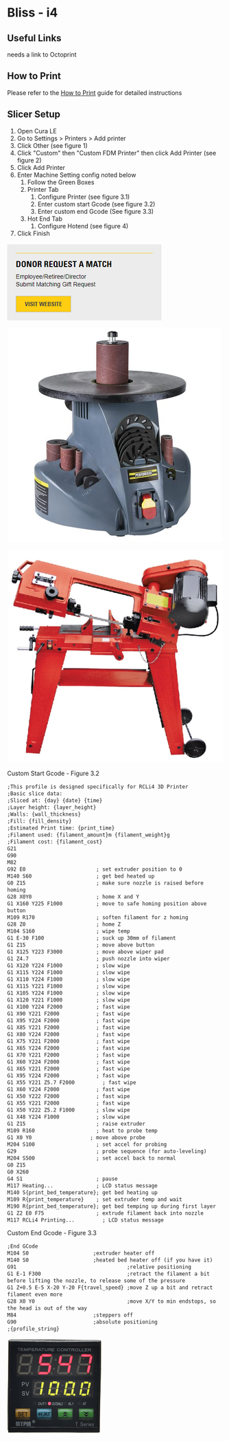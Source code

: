 # Bliss - i4

## Useful Links

needs a link to Octoprint

## How to Print

Please refer to the [How to Print](how-to-print.md) guide for detailed instructions

## Slicer Setup

1. Open Cura LE
2. Go to Settings &gt; Printers &gt; Add printer
3. Click Other \(see figure 1\)
4. Click "Custom" then "Custom FDM Printer" then click Add Printer \(see figure 2\)
5. Click Add Printer
6. Enter Machine Setting config noted below
   1. Follow the Green Boxes
   2. Printer Tab
      1. Configure Printer \(see figure 3.1\)
      2. Enter custom start Gcode \(see figure 3.2\)
      3. Enter custom end Gcode \(See figure 3.3\)
   3. Hot End Tab
      1. Configure Hotend \(see figure 4\)
7. Click Finish

![figure 1](../.gitbook/assets/image%20%2848%29.png)

![Figure 2](../.gitbook/assets/image%20%2859%29.png)

![Figure 3.1](../.gitbook/assets/image%20%2839%29.png)

Custom Start Gcode - Figure 3.2

```text
;This profile is designed specifically for RCLi4 3D Printer
;Basic slice data:
;Sliced at: {day} {date} {time}
;Layer height: {layer_height}
;Walls: {wall_thickness}
;Fill: {fill_density}
;Estimated Print time: {print_time}
;Filament used: {filament_amount}m {filament_weight}g
;Filament cost: {filament_cost}
G21
G90
M82
G92 E0                       ; set extruder position to 0
M140 S60                     ; get bed heated up
G0 Z15                       ; make sure nozzle is raised before homing
G28 X0Y0                     ; home X and Y
G1 X160 Y225 F1000           ; move to safe homing position above button
M109 R170                    ; soften filament for z homing
G28 Z0                       ; home Z
M104 S160                    ; wipe temp
G1 E-30 F100                 ; suck up 30mm of filament
G1 Z15                       ; move above button
G1 X125 Y223 F3000           ; move above wiper pad
G1 Z4.7                      ; push nozzle into wiper
G1 X120 Y224 F1000           ; slow wipe
G1 X115 Y224 F1000           ; slow wipe
G1 X110 Y224 F1000           ; slow wipe
G1 X115 Y221 F1000           ; slow wipe
G1 X105 Y224 F1000           ; slow wipe
G1 X120 Y221 F1000           ; slow wipe
G1 X100 Y224 F2000           ; fast wipe
G1 X90 Y221 F2000            ; fast wipe
G1 X95 Y224 F2000            ; fast wipe
G1 X85 Y221 F2000            ; fast wipe
G1 X80 Y224 F2000            ; fast wipe
G1 X75 Y221 F2000            ; fast wipe
G1 X65 Y224 F2000            ; fast wipe
G1 X70 Y221 F2000            ; fast wipe
G1 X60 Y224 F2000            ; fast wipe
G1 X65 Y221 F2000            ; fast wipe
G1 X95 Y224 F2000            ; fast wipe
G1 X55 Y221 Z5.7 F2000         ; fast wipe
G1 X60 Y224 F2000            ; fast wipe
G1 X50 Y222 F2000            ; fast wipe
G1 X55 Y221 F2000            ; fast wipe
G1 X50 Y222 Z5.2 F1000       ; slow wipe
G1 X48 Y224 F1000            ; slow wipe
G1 Z15                       ; raise extruder
M109 R160                    ; heat to probe temp
G1 X0 Y0                   ; move above probe
M204 S100                    ; set accel for probing
G29                          ; probe sequence (for auto-leveling)
M204 S500                    ; set accel back to normal
G0 Z15
G0 X260
G4 S1                        ; pause
M117 Heating...              ; LCD status message
M140 S{print_bed_temperature}; get bed heating up
M109 R{print_temperature}    ; set extruder temp and wait
M190 R{print_bed_temperature}; get bed temping up during first layer
G1 Z2 E0 F75                 ; extrude filament back into nozzle
M117 RCLi4 Printing...         ; LCD status message
```

Custom End Gcode - Figure 3.3

```text
;End GCode
M104 S0                     ;extruder heater off
M140 S0                     ;heated bed heater off (if you have it)
G91                                    ;relative positioning
G1 E-1 F300                            ;retract the filament a bit before lifting the nozzle, to release some of the pressure
G1 Z+0.5 E-5 X-20 Y-20 F{travel_speed} ;move Z up a bit and retract filament even more
G28 X0 Y0                              ;move X/Y to min endstops, so the head is out of the way
M84                         ;steppers off
G90                         ;absolute positioning
;{profile_string}
```

![Figure 4](../.gitbook/assets/image%20%285%29.png)

